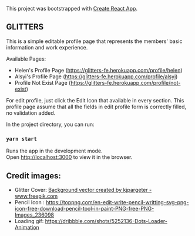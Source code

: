This project was bootstrapped with [Create React App](https://github.com/facebook/create-react-app).

## GLITTERS
This is a simple editable profile page that represents the members' basic information and work experience.

Available Pages:
 - Helen's Profile Page (https://glitters-fe.herokuapp.com/profile/helen)
 - Alsyi's Profile Page (https://glitters-fe.herokuapp.com/profile/alsyi)
 - Profile Not Exist Page (https://glitters-fe.herokuapp.com/profile/not-exist)

For edit profile, just click the Edit Icon that available in every section. This profile page assume that all the fields in edit profile form is correctly filled, no validation added.

In the project directory, you can run:
### `yarn start`

Runs the app in the development mode.<br />
Open [http://localhost:3000](http://localhost:3000) to view it in the browser.


## Credit images:
- Glitter Cover: <a href="https://www.freepik.com/free-photos-vectors/background">Background vector created by kjpargeter - www.freepik.com</a>
- Pencil Icon : https://toppng.com/en-edit-write-pencil-writting-svg-png-icon-free-download-pencil-tool-in-paint-PNG-free-PNG-Images_236098
- Loading gif: https://dribbble.com/shots/5252136-Dots-Loader-Animation